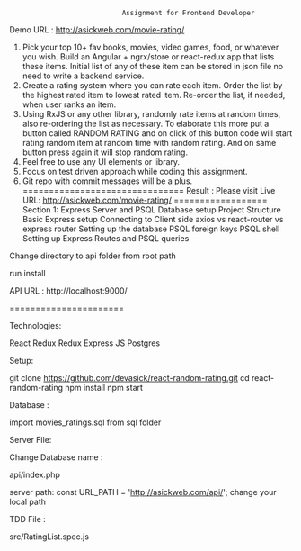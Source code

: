                                 Assignment for Frontend Developer

Demo URL :  http://asickweb.com/movie-rating/

1. Pick your top 10+ fav books, movies, video games, food, or whatever you
wish. Build an Angular + ngrx/store or react-redux app that lists these
items. Initial list of any of these item can be stored in json file no
need to write a backend service.
2. Create a rating system where you can rate each item. Order the list by
the highest rated item to lowest rated item. Re-order the list, if needed,
when user ranks an item.
3. Using RxJS or any other library, randomly rate items at random times,
also re-ordering the list as necessary. To elaborate this more put a
button called RANDOM RATING and on click of this button code will start
rating random item at random time with random rating. And on same button
press again it will stop random rating.
4. Feel free to use any UI elements or library.
5. Focus on test driven approach while coding this assignment.
6. Git repo with commit messages will be a plus.
===============================
Result : Please visit Live URL: http://asickweb.com/movie-rating/
==================
Section 1: Express Server and PSQL Database setup
Project Structure
Basic Express setup
Connecting to Client side
axios vs react-router vs express router
Setting up the database
PSQL foreign keys
PSQL shell
Setting up Express Routes and PSQL queries

Change directory to api folder from root path

run install 

API URL : http://localhost:9000/



======================

Technologies: 

React 
Redux
Redux
Express JS
Postgres



Setup:

git clone https://github.com/devasick/react-random-rating.git
cd react-random-rating
npm install 
npm start

Database : 

import movies_ratings.sql from sql folder

Server File: 

Change Database name : 

api/index.php 

server path: const URL_PATH = 'http://asickweb.com/api/'; change your local path

TDD File :

src/RatingList.spec.js





